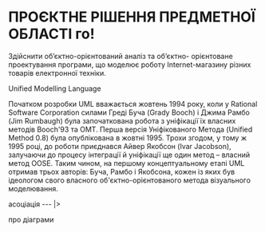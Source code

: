 # ПРОЄКТНЕ РІШЕННЯ ПРЕДМЕТНОЇ ОБЛАСТІ го!

Здійснити об’єктно-орієнтований аналіз та об’єктно-
орієнтоване проектування програми, що моделює
роботу Internet-магазину різних товарів електронної
техніки.

Unified Modelling Language

Початком розробки UML вважається жовтень 1994 року, коли у
Rational Software Corporation силами Греді Буча (Grady Booch) і Джима
Рамбо (Jim Rumbaugh) була започаткована робота з уніфікації їх власних
методів Booch'93 та OMT. Перша версія Уніфікованого Метода (Unified
Method 0.8) була опублікована в жовтні 1995.
Трохи згодом, у тому ж 1995 році, до роботи приєднався Айвер
Якобсон (Ivar Jacobson), залучаючи до процесу інтеграції й уніфікації ще
один метод – власний метод OOSE.
Таким чином, на першому концептуальному етапі UML отримав трьох
авторів: Буча, Рамбо і Якобсона, кожен із яких був ідеологом свого
власного об'єктно-орієнтованого метода візуального моделювання.

асоціація --- |>

про діаграми
